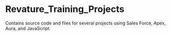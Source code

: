# Revature_Training_Projects
Contains source code and files for several projects using Sales Force, Apex, Aura, and JavaScript.
